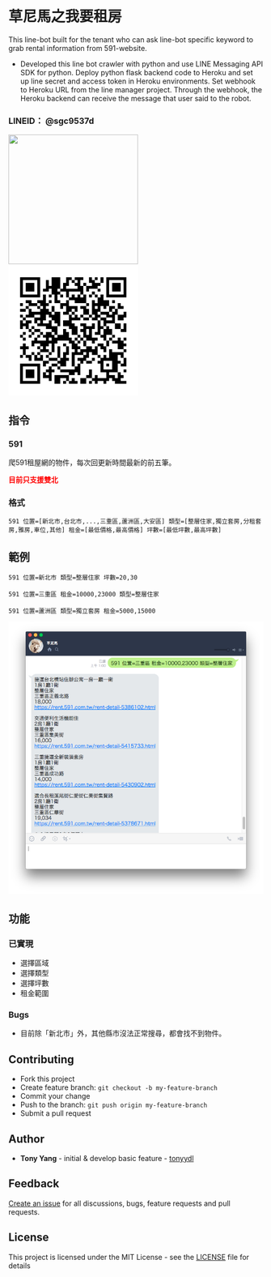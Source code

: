 # 草尼馬之我要租房

This line-bot built for the tenant who can ask line-bot specific keyword to grab rental information from 591-website. 
* Developed this line bot crawler with python and use LINE Messaging API SDK for python. Deploy python flask backend code to Heroku and set up line secret and access token in Heroku environments. Set webhook to Heroku URL from the line manager project. Through the webhook, the Heroku backend can receive the message that user said to the robot.

### LINEID： @sgc9537d

<img src="./mudhorse.jpg" width="256" height="256" />
<img src="./mudhorse_qrcode.png" width="256" height="256" />

## 指令

### 591
爬591租屋網的物件，每次回更新時間最新的前五筆。

<span style="color:red; font-weight: bold;">目前只支援雙北</span>

### 格式
```
591 位置=[新北市,台北市,...,三重區,蘆洲區,大安區] 類型=[整層住家,獨立套房,分租套房,雅房,車位,其他] 租金=[最低價格,最高價格] 坪數=[最低坪數,最高坪數]
```

## 範例

```
591 位置=新北市 類型=整層住家 坪數=20,30

591 位置=三重區 租金=10000,23000 類型=整層住家

591 位置=蘆洲區 類型=獨立套房 租金=5000,15000
```
![](./screenshot/1.png)

## 功能

### 已實現

* 選擇區域
* 選擇類型
* 選擇坪數
* 租金範圍

### Bugs

* 目前除「新北市」外，其他縣市沒法正常搜尋，都會找不到物件。

## Contributing

* Fork this project
* Create feature branch: `git checkout -b my-feature-branch`
* Commit your change
* Push to the branch: `git push origin my-feature-branch`
* Submit a pull request

## Author

* **Tony Yang** - initial & develop basic feature - [tonyydl](https://github.com/tonyydl)

## Feedback

[Create an issue](https://github.com/tonyydl/mudhorse-line-bot/issues) for all discussions, bugs, feature requests and pull requests.

## License

This project is licensed under the MIT License - see the [LICENSE](LICENSE) file for details
